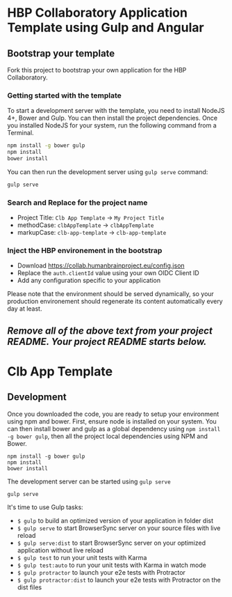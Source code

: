 # HBP Collaboratory Application Template using Gulp and Angular

## Bootstrap your template

Fork this project to bootstrap your own application for the HBP Collaboratory.

### Getting started with the template

To start a development server with the template, you need to install NodeJS 4+,
Bower and Gulp. You can then install the project dependencies. Once you
installed NodeJS for your system, run the following command from a Terminal.

```bash
npm install -g bower gulp
npm install
bower install
```

You can then run the development server using `gulp serve` command:

```bash
gulp serve
```

### Search and Replace for the project name

- Project Title: `Clb App Template` -> `My Project Title`
- methodCase: `clbAppTemplate` -> `clbAppTemplate`
- markupCase: `clb-app-template` -> `clb-app-template`

### Inject the HBP environement in the bootstrap

- Download https://collab.humanbrainproject.eu/config.json
- Replace the ``auth.clientId`` value using your own OIDC Client ID
- Add any configuration specific to your application

Please note that the environment should be served dynamically,
so your production environement should regenerate its content automatically
every day at least.

_Remove all of the above text from your project README. Your project README
starts below._
----

# Clb App Template

## Development

Once you downloaded the code, you are ready to setup your environment using
npm and bower. First, ensure node is installed on your system. You can then
install bower and gulp as a global dependency using `npm install -g bower gulp`,
then all the project local dependencies using NPM and Bower.

```shell
npm install -g bower gulp
npm install
bower install
```

The development server can be started using `gulp serve`

```shell
gulp serve
```

It's time to use Gulp tasks:
- `$ gulp` to build an optimized version of your application in folder dist
- `$ gulp serve` to start BrowserSync server on your source files with live reload
- `$ gulp serve:dist` to start BrowserSync server on your optimized application without live reload
- `$ gulp test` to run your unit tests with Karma
- `$ gulp test:auto` to run your unit tests with Karma in watch mode
- `$ gulp protractor` to launch your e2e tests with Protractor
- `$ gulp protractor:dist` to launch your e2e tests with Protractor on the dist files
